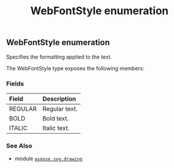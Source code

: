 ﻿---
title: WebFontStyle enumeration
second_title: Aspose.SVG for Python via .NET API References
description: 
type: docs
weight: 320
url: /python-net/aspose.svg.drawing/webfontstyle/
is_root: false
---

## WebFontStyle enumeration

Specifies the formatting applied to the text.



The WebFontStyle type exposes the following members:

### Fields
| Field | Description |
| :- | :- |
| REGULAR | Regular text. |
| BOLD | Bold text. |
| ITALIC | Italic text. |



### See Also
* module [`aspose.svg.drawing`](..)
